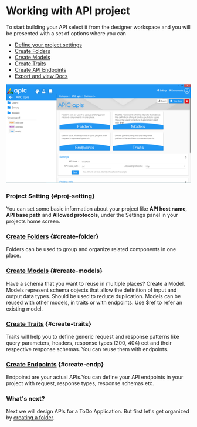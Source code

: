 # Working with API project

To start building your API select it from the designer workspace and you will be presented with a set of options where you can

* [Define your project settings](#proj-setting)
* [Create Folders](/designer/create-folder.md)
* [Create Models](/designer/create-model.md)
* [Create Traits](/designer/create-trait.md)
* [Create API Endpoints](/designer/create-endpoint.md)
* [Export and view Docs](/designer/export-docs.md)

![](/assets/APIC-project-home.PNG)

### Project Setting {#proj-setting}

You can set some basic information about your project like **API host name**, **API base path** and **Allowed protocols**, under the Settings panel in your projects home screen.

### [**Create Folders**](/designer/create-folder.md) {#create-folder}

Folders can be used to group and organize related components in one place.

### [Create Models](/designer/create-model.md) {#create-models}

Have a schema that you want to reuse in multiple places? Create a Model. Models represent schema objects that allow the definition of input and output data types. Should be used to reduce duplication. Models can be reused with other models, in traits or with endpoints. Use $ref to refer an existing model.

### [Create Traits](/designer/create-trait.md) {#create-traits}

Traits will help you to define generic request and response patterns like query parameters, headers, response types \(200, 404\) ect and their respective response schemas. You can reuse them with endpoints.

### [Create Endpoints](/designer/create-endpoint.md) {#create-endp}

Endpoinst are your actual APIs.You can define your API endpoints in your project with request, response types, response schemas etc.

### What's next?

Next we will design APIs for a ToDo Application. But first let's get organized by [creating a folder](/designer/create-folder.md).

